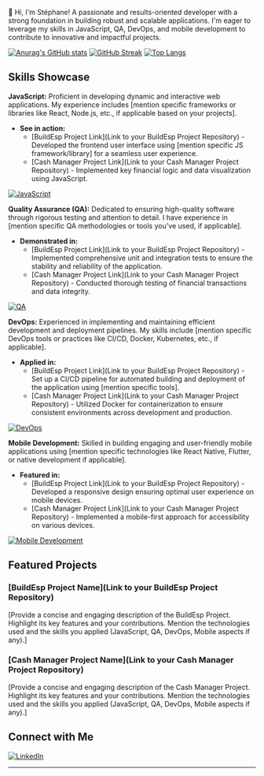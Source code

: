 👋 Hi, I'm Stéphane! A passionate and results-oriented developer with a strong foundation in building robust and scalable applications. I'm eager to leverage my skills in JavaScript, QA, DevOps, and mobile development to contribute to innovative and impactful projects.

[![Anurag's GitHub stats](https://github-readme-stats.vercel.app/api?username=YOUR_GITHUB_USERNAME&show_icons=true&theme=material)](https://github.com/anuraghazra/github-readme-stats)
[![GitHub Streak](https://github-readme-streak-stats.herokuapp.com/?user=YOUR_GITHUB_USERNAME&theme=dark)](https://github.com/DenverCoder1/github-readme-streak-stats)
[![Top Langs](https://github-readme-stats.vercel.app/api/top-langs/?username=YOUR_GITHUB_USERNAME&layout=compact&theme=material)](https://github.com/anuraghazra/github-readme-stats)

## Skills Showcase

**JavaScript:** Proficient in developing dynamic and interactive web applications. My experience includes [mention specific frameworks or libraries like React, Node.js, etc., if applicable based on your projects].

* **See in action:**
    * [BuildEsp Project Link](Link to your BuildEsp Project Repository) - Developed the frontend user interface using [mention specific JS framework/library] for a seamless user experience.
    * [Cash Manager Project Link](Link to your Cash Manager Project Repository) - Implemented key financial logic and data visualization using JavaScript.

[![JavaScript](https://img.shields.io/badge/JavaScript-F7DF1E?style=for-the-badge&logo=javascript&logoColor=black)](https://developer.mozilla.org/en-US/docs/Web/JavaScript)

**Quality Assurance (QA):** Dedicated to ensuring high-quality software through rigorous testing and attention to detail. I have experience in [mention specific QA methodologies or tools you've used, if applicable].

* **Demonstrated in:**
    * [BuildEsp Project Link](Link to your BuildEsp Project Repository) - Implemented comprehensive unit and integration tests to ensure the stability and reliability of the application.
    * [Cash Manager Project Link](Link to your Cash Manager Project Repository) - Conducted thorough testing of financial transactions and data integrity.

[![QA](https://img.shields.io/badge/QA-Testing-blue)](https://www.softwaretestinginstitute.com/)

**DevOps:** Experienced in implementing and maintaining efficient development and deployment pipelines. My skills include [mention specific DevOps tools or practices like CI/CD, Docker, Kubernetes, etc., if applicable].

* **Applied in:**
    * [BuildEsp Project Link](Link to your BuildEsp Project Repository) - Set up a CI/CD pipeline for automated building and deployment of the application using [mention specific tools].
    * [Cash Manager Project Link](Link to your Cash Manager Project Repository) - Utilized Docker for containerization to ensure consistent environments across development and production.

[![DevOps](https://img.shields.io/badge/DevOps-Pipeline-brightgreen)](https://www.atlassian.com/devops)

**Mobile Development:** Skilled in building engaging and user-friendly mobile applications using [mention specific technologies like React Native, Flutter, or native development if applicable].

* **Featured in:**
    * [BuildEsp Project Link](Link to your BuildEsp Project Repository) - Developed a responsive design ensuring optimal user experience on mobile devices.
    * [Cash Manager Project Link](Link to your Cash Manager Project Repository) - Implemented a mobile-first approach for accessibility on various devices.

[![Mobile Development](https://img.shields.io/badge/Mobile-Development-orange)](https://developer.android.com/)

## Featured Projects

### [BuildEsp Project Name](Link to your BuildEsp Project Repository)
[Provide a concise and engaging description of the BuildEsp Project. Highlight its key features and your contributions. Mention the technologies used and the skills you applied (JavaScript, QA, DevOps, Mobile aspects if any).]

### [Cash Manager Project Name](Link to your Cash Manager Project Repository)
[Provide a concise and engaging description of the Cash Manager Project. Highlight its key features and your contributions. Mention the technologies used and the skills you applied (JavaScript, QA, DevOps, Mobile aspects if any).]

## Connect with Me

[![LinkedIn](https://img.shields.io/badge/-LinkedIn-%230077B5?style=for-the-badge&logo=linkedin)](https://www.linkedin.com/in/st%C3%A9phane-barro-044821197/)

---
